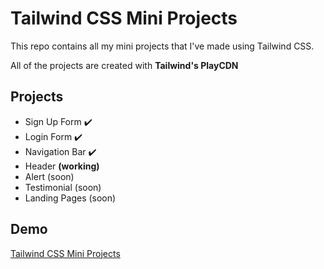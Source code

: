 # Tailwind CSS Mini Projects

This repo contains all my mini projects that I've made using Tailwind CSS.

All of the projects are created with **Tailwind's PlayCDN**

## Projects

- Sign Up Form ✔️
- Login Form ✔️
- Navigation Bar ✔️
- Header **(working)**
- Alert (soon)
- Testimonial (soon)
- Landing Pages (soon)

## Demo

[Tailwind CSS Mini Projects](https://landing-page-bootstrap.pages.dev/)
